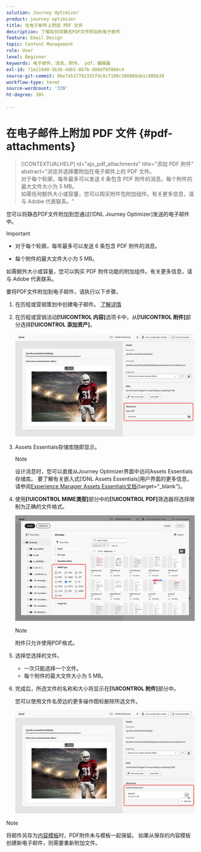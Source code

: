 ```yaml
---
solution: Journey Optimizer
product: journey optimizer
title: 在电子邮件上附加 PDF 文件
description: 了解如何将静态PDF文件附加到电子邮件
feature: Email Design
topic: Content Management
role: User
level: Beginner
keywords: 电子邮件，消息，附件， pdf，编辑器
exl-id: 71e218d0-5b3b-4db5-8b7b-d08df8f088c4
source-git-commit: 8be7a537781331fdc8cf198c366868ab1c886b38
workflow-type: tm+mt
source-wordcount: '339'
ht-degree: 38%

---
```


# 在电子邮件上附加 PDF 文件 {#pdf-attachments}

>[!CONTEXTUALHELP]
>id="ajo_pdf_attachments"
>title="添加 PDF 附件"
>abstract="浏览并选择要附加在电子邮件上的 PDF 文件。</br>对于每个轮廓，每年最多可以发送 6 条包含 PDF 附件的消息。每个附件的最大文件大小为 5 MB。</br>如需任何额外大小或容量，您可以购买附件包附加组件。有关更多信息，请与 Adobe 代表联系。"

您可以将静态PDF文件附加到您通过[!DNL Journey Optimizer]发送的电子邮件中。

>[!IMPORTANT]
>
>* 对于每个轮廓，每年最多可以发送 6 条包含 PDF 附件的消息。
>
>* 每个附件的最大文件大小为 5 MB。
>
>如需额外大小或容量，您可以购买 PDF 附件功能的附加组件。有关更多信息，请与 Adobe 代表联系。

要将PDF文件附加到电子邮件，请执行以下步骤。

1. 在历程或营销策划中创建电子邮件。 [了解详情](create-email.md)

1. 在历程或营销活动&#x200B;**[!UICONTROL 内容]**&#x200B;选项卡中，从&#x200B;**[!UICONTROL 附件]**&#x200B;部分选择&#x200B;**[!UICONTROL 添加资产]**。

   ![](assets/email-select-pdf.png)

1. Assets Essentials存储库随即显示。

   >[!NOTE]
   >
   >设计消息时，您可以直接从Journey Optimizer界面中访问Assets Essentials存储库。 要了解有关嵌入式[!DNL Assets Essentials]用户界面的更多信息，请参阅[Experience Manager Assets Essentials文档](https://experienceleague.adobe.com/docs/experience-manager-assets-essentials/help/introduction.html){target="_blank"}。

1. 使用&#x200B;**[!UICONTROL MIME类型]**&#x200B;部分中的&#x200B;**[!UICONTROL PDF]**&#x200B;筛选器将选择限制为正确的文件格式。

   ![](assets/email-assets-pdf.png)

   >[!NOTE]
   >
   >附件只允许使用PDF格式。

1. 选择您选择的文件。

   * 一次只能选择一个文件。
   * 每个附件的最大文件大小为 5 MB。

1. 完成后，所选文件的名称和大小将显示在&#x200B;**[!UICONTROL 附件]**&#x200B;部分中。

   您可以使用文件名旁边的更多操作图标删除所选文件。

   ![](assets/email-remove-attachment.png)

>[!NOTE]
>
>将邮件另存为[内容模板](../content-management/create-content-templates.md)时，PDF附件未与模板一起保留。 如果从保存的内容模板创建新电子邮件，则需要重新附加文件。
